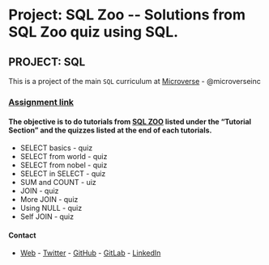 # Project: SQL Zoo -- Solutions from SQL Zoo quiz using SQL.

## PROJECT: SQL

This is a project of the main `SQL` curriculum at [Microverse](https://www.microverse.org/) - @microverseinc

### [Assignment link](https://www.theodinproject.com/courses/databases/lessons/sql#project-sql-zoo)

#### The objective is to do tutorials from [SQL ZOO](https://sqlzoo.net) listed under the “Tutorial Section” and the quizzes listed at the end of each tutorials.

- SELECT basics - quiz
- SELECT from world - quiz
- SELECT from nobel - quiz
- SELECT in SELECT - quiz
- SUM and COUNT - uiz
- JOIN - quiz
- More JOIN - quiz
- Using NULL - quiz
- Self JOIN - quiz


#### Contact
* [Web](https://bolabuari.com/) - [Twitter](https://twitter.com/bolah2009) - [GitHub](https://github.com/bolah2009/) - [GitLab](https://gitlab.com/bolah2009/) - [LinkedIn](https://www.linkedin.com/in/bolah2009/)
